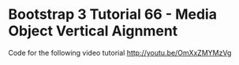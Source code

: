 Bootstrap 3 Tutorial 66 - Media Object Vertical Aignment
========================================================

Code for the following video tutorial http://youtu.be/OmXxZMYMzVg
